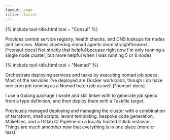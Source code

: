```yaml
---
layout: page
title: cluster
---
```


{% include tool-title.html tool = "Consul" %}

Provides central service registry, health checks, and DNS lookups for nodes
and services. Makes clustering nomad agents more straightforward.[^consul-docs]
Not strictly that helpful becuase right now I'm only running a single node
cluster, but more helpful when I was running 5 or 6 nodes

{% include tool-title.html tool = "Nomad" %}

Orchestrate deploying services and tasks by executing nomad job specs. Most of
the services I've deployed are Docker workloads, though I do have one cron job
running as a Nomad batch job as well.[^nomad-docs]

I use a Golang package I wrote and still tinker with to generate job specs from a
type definition, and then deploy them with a Taskfile target.

Previously managed deploying and managing the cluster with a combination of terraform, 
shell scripts, levant templating, bespoke code generation, Makefiles, and a Gitlab CI Pipeline 
on a locally hosted Gitlab instance. Things are much smoother now that everything 
is in one place (more or less).


